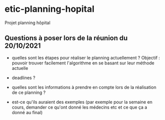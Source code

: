 # etic-planning-hopital
Projet planning hôpital

## Questions à poser lors de la réunion du 20/10/2021
- quelles sont les étapes pour réaliser le planning actuellement ?
Objectif : pouvoir trouver facilement l'algorithme en se basant sur leur méthode actuelle

- deadlines ?
- quelles sont les informations à prendre en compte lors de la réalisation de ce planning ?
- est-ce qu'ils auraient des exemples (par exemple pour la semaine en cours, demander ce qu'ont donné les médecins etc et ce que ça a donné au final)
